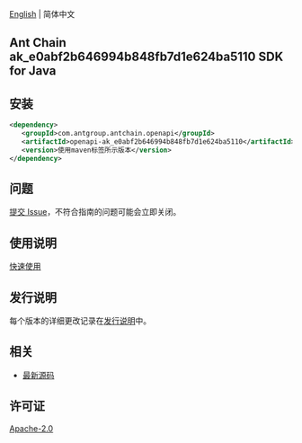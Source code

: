 [English](README.md) | 简体中文

## Ant Chain ak_e0abf2b646994b848fb7d1e624ba5110 SDK for Java

## 安装

```xml
<dependency>
   <groupId>com.antgroup.antchain.openapi</groupId>
   <artifactId>openapi-ak_e0abf2b646994b848fb7d1e624ba5110</artifactId>
   <version>使用maven标签所示版本</version>
</dependency>
```

## 问题

[提交 Issue](https://github.com/alipay/antchain-openapi-prod-sdk/issues/new)，不符合指南的问题可能会立即关闭。

## 使用说明

[快速使用](https://github.com/alipay/antchain-openapi-prod-sdk)

## 发行说明

每个版本的详细更改记录在[发行说明](./ChangeLog.txt)中。

## 相关

- [最新源码](https://github.com/alipay/antchain-openapi-prod-sdk/)

## 许可证

[Apache-2.0](http://www.apache.org/licenses/LICENSE-2.0)
